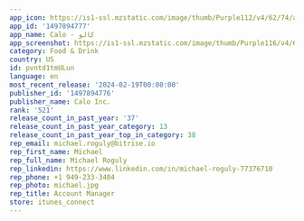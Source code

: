 ```yaml
---
app_icon: https://is1-ssl.mzstatic.com/image/thumb/Purple112/v4/62/74/a6/6274a6a3-775d-96b1-b358-711097d36d77/AppIcon-1x_U007emarketing-0-8-0-85-220-0.png/1024x1024bb.png
app_id: '1497894777'
app_name: Calo - كالو
app_screenshot: https://is1-ssl.mzstatic.com/image/thumb/Purple116/v4/67/ed/72/67ed723e-3e69-8280-3b14-026be14d192b/b16b3618-9fc7-4074-918f-6385599a76c0_Calo_-_App_Store_Screens_-_Bilingual__U0028for_iPhone_Displays_U0029_v3_App_Store_6.5_-_Screen_1_.jpg/1242x2688bb.png
category: Food & Drink
country: US
id: pvntd1tmULun
language: en
most_recent_release: '2024-02-19T00:00:00'
publisher_id: '1497894776'
publisher_name: Calo Inc.
rank: '521'
release_count_in_past_year: '37'
release_count_in_past_year_category: 13
release_count_in_past_year_top_in_category: 38
rep_email: michael.roguly@bitrise.io
rep_first_name: Michael
rep_full_name: Michael Roguly
rep_linkedin: https://www.linkedin.com/in/michael-roguly-77376710
rep_phone: +1 949-233-3404
rep_photo: michael.jpg
rep_title: Account Manager
store: itunes_connect
---
```

